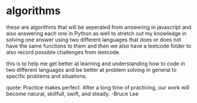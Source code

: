 # algorithms
 these are algorithms that will be seperated from answering in javascript and also answering each one in Python as well to stretch out my knowledge in solving one answer using two different languages that does or does not have the same functions to them and then we also have a leetcode folder to also record possible challenges from leetcode. 


 this is to help me get better at learning and understanding how to code in two different languages and be better at problem solving in general to specific problems and situations.

 quote: Practice makes perfect. After a long time of practicing, our work will become natural, skillfull, swift, and steady. -Bruce Lee